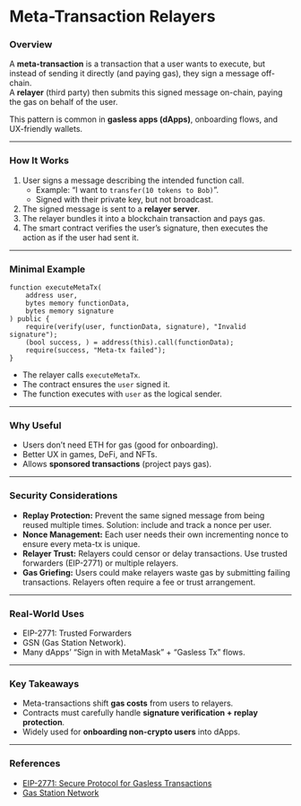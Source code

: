 # Meta-Transaction Relayers
### Overview
A **meta-transaction** is a transaction that a user wants to execute, but instead of sending it directly (and paying gas), they sign a message off-chain.  
A **relayer** (third party) then submits this signed message on-chain, paying the gas on behalf of the user.

This pattern is common in **gasless apps (dApps)**, onboarding flows, and UX-friendly wallets.

---
### How It Works
1. User signs a message describing the intended function call.  
   - Example: “I want to `transfer(10 tokens to Bob)`”.  
   - Signed with their private key, but not broadcast.
2. The signed message is sent to a **relayer server**.
3. The relayer bundles it into a blockchain transaction and pays gas.
4. The smart contract verifies the user’s signature, then executes the action as if the user had sent it.  

---
### Minimal Example
```solidity
function executeMetaTx(
    address user,
    bytes memory functionData,
    bytes memory signature
) public {
    require(verify(user, functionData, signature), "Invalid signature");
    (bool success, ) = address(this).call(functionData);
    require(success, "Meta-tx failed");
}
```
- The relayer calls `executeMetaTx`.
- The contract ensures the `user` signed it.
- The function executes with `user` as the logical sender.

---
### Why Useful
- Users don’t need ETH for gas (good for onboarding).
- Better UX in games, DeFi, and NFTs.
- Allows **sponsored transactions** (project pays gas).

---
### Security Considerations
- **Replay Protection:** Prevent the same signed message from being reused multiple times. Solution: include and track a nonce per user.  
- **Nonce Management:** Each user needs their own incrementing nonce to ensure every meta-tx is unique.  
- **Relayer Trust:** Relayers could censor or delay transactions. Use trusted forwarders (EIP-2771) or multiple relayers.  
- **Gas Griefing:** Users could make relayers waste gas by submitting failing transactions. Relayers often require a fee or trust arrangement.

---
### Real-World Uses
- EIP-2771: Trusted Forwarders
- GSN (Gas Station Network).
- Many dApps’ “Sign in with MetaMask” + “Gasless Tx” flows.

---
### Key Takeaways
- Meta-transactions shift **gas costs** from users to relayers.
- Contracts must carefully handle **signature verification + replay protection**.
- Widely used for **onboarding non-crypto users** into dApps.

---
### References
- [EIP-2771: Secure Protocol for Gasless Transactions](https://eips.ethereum.org/EIPS/eip-2771)
- [Gas Station Network](https://opengsn.org/)
